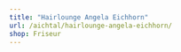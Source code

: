```yaml
---
title: "Hairlounge Angela Eichhorn"
url: /aichtal/hairlounge-angela-eichhorn/
shop: Friseur
---
```


